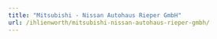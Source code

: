 ```yaml
---
title: "Mitsubishi - Nissan Autohaus Rieper GmbH"
url: /ihlienworth/mitsubishi-nissan-autohaus-rieper-gmbh/
---
```

